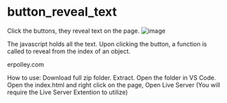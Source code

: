 # button_reveal_text
Click the buttons, they reveal text on the page.
![image](https://user-images.githubusercontent.com/109182529/183477846-2ec75257-a498-42bf-a8b1-f0e9aa2bd5f2.png)

The javascript holds all the text. Upon clicking the button, a function is called to reveal from the index of an object.

erpolley.com



How to use: Download full zip folder. Extract. Open the folder in VS Code. Open the index.html and right click on the page, Open Live Server
(You will require the Live Server Extention to utilize)
